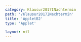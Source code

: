 ```yaml
---
category: Klausur2017INachtermin
path: '/Klausur2017INachtermin'
title: 'AppletB2'
type: 'Applet'

layout: nil
---
```

<link type="text/css" href="https://cdnjs.cloudflare.com/ajax/libs/jsxgraph/0.99.6/jsxgraph.css"><link rel="stylesheet" type="text/css" href="//cdnjs.cloudflare.com/ajax/libs/jsxgraph/0.99.7/jsxgraph.css" />
<div id="7a3ca63e-18d2-476e-ae99-b0bc3401224c" class="jxgbox" style="width:500px; height:500px">
<script type="text/javascript">
    (function() {
	const board = JXG.JSXGraph.initBoard('7a3ca63e-18d2-476e-ae99-b0bc3401224c', {
    							boundingbox: [-5, 10, 10, -5],
                  axis: false
              });
 
var A = board.create('point', [1.415,1.415], {fixed:true, color:'green', label:{fontsize:16, position:'bot'}, size:2});

var D = board.create('point', [-1.415,-1.415], {fixed:true, name:'D', color:'green', label:{fontsize:16, position:'bot'}, size:2});

var E = board.create('point', [0,0], {fixed:true, name:'E', color:'green', label:{fontsize:16, position:'bot'}, size:2});

var F = board.create('point', [6.5,0], {fixed:true, name:'F', color:'green', label:{fontsize:16, position:'bot'}, size:2});

var B = board.create('point', [1.415+6.5,1.415], {fixed:true, color:'green', label:{fontsize:16, position:'bot'}, size:2});

var C = board.create('point', [6.5-1.415,-1.415], {fixed:true, name:'C', color:'green', label:{fontsize:16, position:'bot'}, size:2});

var S = board.create('point', [0,5.5], {fixed:true, name:'S', color:'green', label:{fontsize:16, position:'bot'}, size:2});

var AB = board.create('line', [A,B], {straightFirst:false, straightLast:false})

var CB = board.create('line', [C,B], {straightFirst:false, straightLast:false})

var CD = board.create('line', [C,D], {straightFirst:false, straightLast:false})

var AD = board.create('line', [A,D], {straightFirst:false, straightLast:false})

var SD = board.create('line', [S,D], {straightFirst:false, straightLast:false})

var SE = board.create('line', [S,E], {straightFirst:false, straightLast:false})

var SF = board.create('line', [S,F], {straightFirst:false, straightLast:false})

var SA = board.create('line', [S,A], {straightFirst:false, straightLast:false})

var SB = board.create('line', [S,B], {straightFirst:false, straightLast:false})

var SC = board.create('line', [S,C], {straightFirst:false, straightLast:false})

var EF = board.create('line', [E,F], {straightFirst:false, straightLast:false})

var P = board.create('glider', [SF], {color:'orange', name:'P', label:{fontsize:16, position:'bot'}, size:2});

var G = board.create('point', [3,0], {label:{fontsize:16, position:'bot'}, size:2});

var PG = board.create('line', [P,G], {straightFirst:false, straightLast:false, color:'orange'})

var BG = board.create('line', [B,G], {straightFirst:false, straightLast:false, color:'orange'})

var CG = board.create('line', [C,G], {straightFirst:false, straightLast:false, color:'orange'})

var CP = board.create('line', [C,P], {straightFirst:false, straightLast:false, color:'orange'})

var BP = board.create('line', [B,P], {straightFirst:false, straightLast:false, color:'orange'})
board.create('text', [0,8,'M I 2017 NT B 2'], {fontsize: 18, fixed:true});

var FGP = board.create('angle', [F,G,P], {radius:1,name:'&phi;'});

board.create('text', [6,8, function(){return '&phi; = '+Math.round(100*FGP.Value()*180/Math.PI)/100+'°'}], {fontsize:'18'});

board.create('text', [6,7,function(){return '|<span style="border-top:1px solid">GP</span>| = '+Math.round(100*Math.sqrt((G.X()-P.X())*(G.X()-P.X())+(G.Y()-P.Y())*(G.Y()-P.Y())))/100+' LE'}], {fontsize:'18'})

board.create('text', [6,6, function(){return 'V = 'Math.round(100*(10,55*Math.sin(FGP.Value()))/(Math.sin(FGP.Value()+40,24*Math.PI/180)))/100+' cm³'}], {fontsize:18})
 })(); </script>
  </div>
